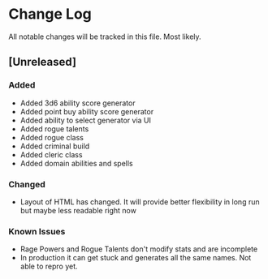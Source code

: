 # Change Log
All notable changes will be tracked in this file. Most likely.

## [Unreleased]
### Added
- Added 3d6 ability score generator
- Added point buy ability score generator
- Added ability to select generator via UI
- Added rogue talents
- Added rogue class
- Added criminal build
- Added cleric class
- Added domain abilities and spells

### Changed
- Layout of HTML has changed. It will provide better flexibility in long run but 
maybe less readable right now

### Known Issues
- Rage Powers and Rogue Talents don't modify stats and are incomplete
- In production it can get stuck and generates all the same names. Not able to repro yet.